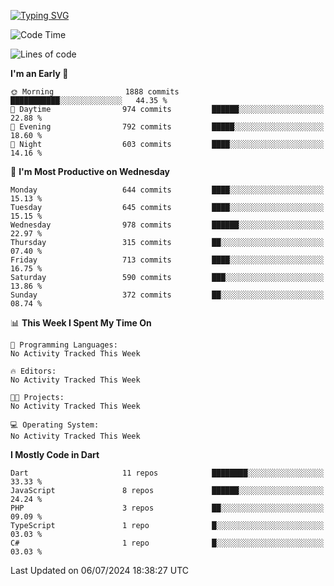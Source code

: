 
<a href="https://git.io/typing-svg"><img src="https://readme-typing-svg.demolab.com?font=Source+Code+Pro&pause=1000&random=false&width=435&lines=Hey+%F0%9F%A5%B6+iam+Yaskraz" alt="Typing SVG" /></a>
<!--START_SECTION:waka-->
![Code Time](http://img.shields.io/badge/Code%20Time-270%20hrs%2045%20mins-blue)

![Lines of code](https://img.shields.io/badge/From%20Hello%20World%20I%27ve%20Written-1.8%20million%20lines%20of%20code-blue)

**I'm an Early 🐤** 

```text
🌞 Morning                1888 commits        ███████████░░░░░░░░░░░░░░   44.35 % 
🌆 Daytime                974 commits         ██████░░░░░░░░░░░░░░░░░░░   22.88 % 
🌃 Evening                792 commits         █████░░░░░░░░░░░░░░░░░░░░   18.60 % 
🌙 Night                  603 commits         ████░░░░░░░░░░░░░░░░░░░░░   14.16 % 
```
📅 **I'm Most Productive on Wednesday** 

```text
Monday                   644 commits         ████░░░░░░░░░░░░░░░░░░░░░   15.13 % 
Tuesday                  645 commits         ████░░░░░░░░░░░░░░░░░░░░░   15.15 % 
Wednesday                978 commits         ██████░░░░░░░░░░░░░░░░░░░   22.97 % 
Thursday                 315 commits         ██░░░░░░░░░░░░░░░░░░░░░░░   07.40 % 
Friday                   713 commits         ████░░░░░░░░░░░░░░░░░░░░░   16.75 % 
Saturday                 590 commits         ███░░░░░░░░░░░░░░░░░░░░░░   13.86 % 
Sunday                   372 commits         ██░░░░░░░░░░░░░░░░░░░░░░░   08.74 % 
```


📊 **This Week I Spent My Time On** 

```text
💬 Programming Languages: 
No Activity Tracked This Week

🔥 Editors: 
No Activity Tracked This Week

🐱‍💻 Projects: 
No Activity Tracked This Week

💻 Operating System: 
No Activity Tracked This Week
```

**I Mostly Code in Dart** 

```text
Dart                     11 repos            ████████░░░░░░░░░░░░░░░░░   33.33 % 
JavaScript               8 repos             ██████░░░░░░░░░░░░░░░░░░░   24.24 % 
PHP                      3 repos             ██░░░░░░░░░░░░░░░░░░░░░░░   09.09 % 
TypeScript               1 repo              █░░░░░░░░░░░░░░░░░░░░░░░░   03.03 % 
C#                       1 repo              █░░░░░░░░░░░░░░░░░░░░░░░░   03.03 % 
```




 Last Updated on 06/07/2024 18:38:27 UTC
<!--END_SECTION:waka-->
